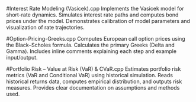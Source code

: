 #Interest Rate Modeling (Vasicek).cpp
Implements the Vasicek model for short-rate dynamics.
Simulates interest rate paths and computes bond prices under the model.
Demonstrates calibration of model parameters and visualization of rate trajectories.

#Option-Pricing-Greeks.cpp
Computes European call option prices using the Black–Scholes formula.
Calculates the primary Greeks (Delta and Gamma).
Includes inline comments explaining each step and example input/output.

#Portfolio Risk – Value at Risk (VaR) & CVaR.cpp
Estimates portfolio risk metrics (VaR and Conditional VaR) using historical simulation.
Reads historical returns data, computes empirical distribution, and outputs risk measures.
Provides clear documentation on assumptions and methods used.
